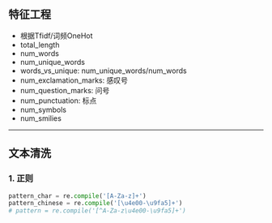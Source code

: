 ## 特征工程
- 根据Tfidf/词频OneHot
- total_length
- num_words
- num_unique_words
- words_vs_unique: num_unique_words/num_words
- num_exclamation_marks: 感叹号
- num_question_marks: 问号
- num_punctuation: 标点
- num_symbols
- num_smilies

---
## 文本清洗
### 1. 正则
```python
pattern_char = re.compile('[A-Za-z]+')
pattern_chinese = re.compile('[\u4e00-\u9fa5]+')
# pattern = re.compile('[^A-Za-z\u4e00-\u9fa5]+')
```
